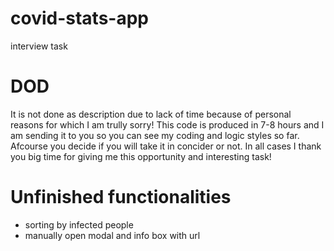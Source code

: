 # covid-stats-app
interview task

# DOD
It is not done as description due to lack of time because of personal reasons for which I am trully sorry! 
This code is produced in 7-8 hours and I am sending it to you so you can see my coding and logic styles so far.
Afcourse you decide if you will take it in concider or not. 
In all cases I thank you big time for giving me this opportunity and interesting task!

# Unfinished functionalities
* sorting by infected people
* manually open modal and info box with url
